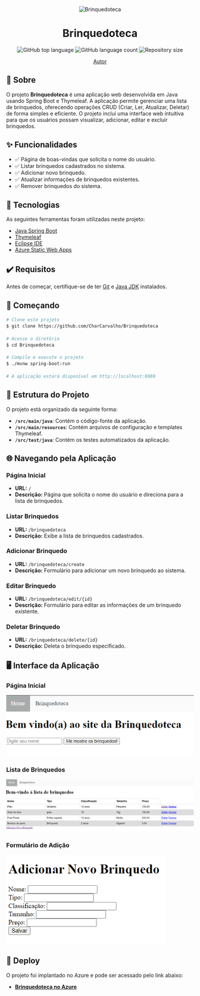 <div align="center" id="top"> 
  <img src="https://upload.wikimedia.org/wikipedia/commons/6/65/RIHAPPY_Logo.svg" alt="Brinquedoteca" width="200" />
  <h1 align="center">Brinquedoteca</h1>
</div>

<p align="center">
  <img alt="GitHub top language" src="https://img.shields.io/github/languages/top/CharCarvalho/CP4-Brinquedoteca?color=56BEB8">
  <img alt="GitHub language count" src="https://img.shields.io/github/languages/count/CharCarvalho/CP4-Brinquedoteca?color=56BEB8">
  <img alt="Repository size" src="https://img.shields.io/github/repo-size/CharCarvalho/CP4-Brinquedoteca?color=56BEB8">
</p>

<p align="center">
  <a href="https://github.com/CharCarvalho" target="_blank">Autor</a>
</p>

## 📝 Sobre

O projeto **Brinquedoteca** é uma aplicação web desenvolvida em Java usando Spring Boot e Thymeleaf. A aplicação permite gerenciar uma lista de brinquedos, oferecendo operações CRUD (Criar, Ler, Atualizar, Deletar) de forma simples e eficiente. O projeto inclui uma interface web intuitiva para que os usuários possam visualizar, adicionar, editar e excluir brinquedos.

## ✨ Funcionalidades

- ✅ Página de boas-vindas que solicita o nome do usuário.
- ✅ Listar brinquedos cadastrados no sistema.
- ✅ Adicionar novo brinquedo.
- ✅ Atualizar informações de brinquedos existentes.
- ✅ Remover brinquedos do sistema.

## 🚀 Tecnologias

As seguintes ferramentas foram utilizadas neste projeto:

- [Java Spring Boot](https://spring.io/projects/spring-boot)
- [Thymeleaf](https://www.thymeleaf.org/)
- [Eclipse IDE](https://www.eclipse.org/)
- [Azure Static Web Apps](https://azure.microsoft.com/en-us/services/app-service/static/)

## ✔️ Requisitos

Antes de começar, certifique-se de ter [Git](https://git-scm.com) e [Java JDK](https://www.oracle.com/java/technologies/javase-jdk11-downloads.html) instalados.

## 🏁 Começando

```bash
# Clone este projeto
$ git clone https://github.com/CharCarvalho/Brinquedoteca

# Acesse o diretório
$ cd Brinquedoteca

# Compile e execute o projeto
$ ./mvnw spring-boot:run

# A aplicação estará disponível em http://localhost:8080
```

## 📂 Estrutura do Projeto

O projeto está organizado da seguinte forma:

- **`/src/main/java`**: Contém o código-fonte da aplicação.
- **`/src/main/resources`**: Contém arquivos de configuração e templates Thymeleaf.
- **`/src/test/java`**: Contém os testes automatizados da aplicação.

## 🌐 Navegando pela Aplicação

### Página Inicial

- **URL:** `/`
- **Descrição:** Página que solicita o nome do usuário e direciona para a lista de brinquedos.

### Listar Brinquedos

- **URL:** `/brinquedoteca`
- **Descrição:** Exibe a lista de brinquedos cadastrados.

### Adicionar Brinquedo

- **URL:** `/brinquedoteca/create`
- **Descrição:** Formulário para adicionar um novo brinquedo ao sistema.

### Editar Brinquedo

- **URL:** `/brinquedoteca/edit/{id}`
- **Descrição:** Formulário para editar as informações de um brinquedo existente.

### Deletar Brinquedo

- **URL:** `/brinquedoteca/delete/{id}`
- **Descrição:** Deleta o brinquedo especificado.

## 🖥️ Interface da Aplicação

### Página Inicial

![Página Inicial](src/main/resources/static/assets/inicial.png)

### Lista de Brinquedos

![Lista de Brinquedos](src/main/resources/static/assets/lista_brinquedos.png)

### Formulário de Adição

![Adicionar Brinquedo](src/main/resources/static/assets/adicionar.png)

## 🚀 Deploy

O projeto foi implantado no Azure e pode ser acessado pelo link abaixo:

- **[Brinquedoteca no Azure](https://cp4-brinquedoteca-gke6b0azexbfdzbg.eastus2-01.azurewebsites.net/)**
